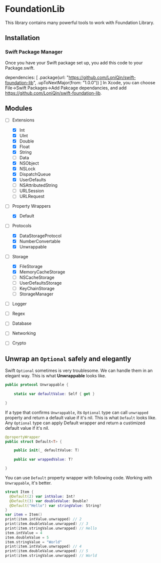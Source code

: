 # FoundationLib

This library contains many powerful tools to work with Foundation Library.

## Installation

### Swift Package Manager

Once you have your Swift package set up, you add this code to your Package.swift.

dependencies: [
    .package(url: "https://github.com/LoniQin/swift-foundation-lib", .upToNextMajor(from: "1.0.0"))
]
In Xcode, you can choose File->Swift Packages->Add Pakcage dependancies, and add https://github.com/LoniQin/swift-foundation-lib.


## Modules
- [ ] Extensions
    - [x] Int
    - [x] UInt
    - [x] Double
    - [x] Float
    - [x] String
    - [ ] Data
    - [x] NSObject
    - [x] NSLock
    - [x] DispatchQueue
    - [x] UserDefaults
    - [ ] NSAttributedString
    - [ ] URLSession
    - [ ] URLRequest
- [ ] Property Wrappers
    - [x] Default
- [ ] Protocols
    - [x] DataStorageProtocol
    - [x] NumberConvertable
    - [x] Unwrappable
- [ ] Storage
    - [x] FileStorage
    - [x] MemoryCacheStorage
    - [ ] NSCacheStorage
    - [ ] UserDefaultsStorage
    - [ ] KeyChainStorage
    - [ ] StorageManager
- [ ] Logger
- [ ] Regex
- [ ] Database
- [ ] Networking
- [ ] Crypto


## Unwrap an `Optional` safely and elegantly
Swift `Optional` sometimes is very troublesome. We can handle them in an elegant way.
This is what **Unwrappable** looks like.
```swift
public protocol Unwrappable {
    
    static var defaultValue: Self { get }
    
}
```
If a type that confirms `Unwrappable`, its `Optional` type can call `unwrapped` property and return a default value if it's nil.
This is what `Default` looks like. Any `Optional` type can apply Default wrapper and return a custimized default value if it's nil.
```swift
@propertyWrapper
public struct Default<T> {

    public init(_ defaultValue: T)
    
    public var wrappedValue: T?

}
```
You can use `Default` property wrapper with following code. Working with `Unwrappable`, it's better.
```swift
struct Item {
  @Default(2) var intValue: Int?
  @Default(3) var doubleValue: Double?
  @Default("Hello") var stringValue: String?
}
var item = Item()
print(item.intValue.unwrapped) // 2
print(item.doubleValue.unwrapped) // 3
print(item.stringValue.unwrapped) // Hello
item.intValue = 4
item.doubleValue = 5
item.stringValue = "World"
print(item.intValue.unwrapped) // 4
print(item.doubleValue.unwrapped) // 5
print(item.stringValue.unwrapped) // World
```
